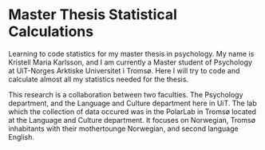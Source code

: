 # Master Thesis Statistical Calculations
Learning to code statistics for my master thesis in psychology. 
My name is Kristell Maria Karlsson, and I am currently a Master student of Psychology at UiT-Norges Arktiske Universitet i Tromsø.
Here I will try to code and calculate almost all my statistics needed for the thesis. 

This research is a collaboration between two faculties. The Psychology department, and the Language and Culture department here in UiT. 
The lab which the collection of data occured was in the PolarLab in Tromsø located at the Language and Culture department. 
It focuses on Norwegian, Tromsø inhabitants with their mothertounge Norwegian, and second language English. 

